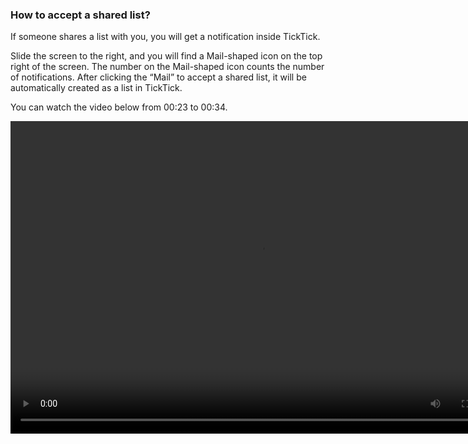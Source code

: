 ### How to accept a shared list?
If someone shares a list with you, you will get a notification inside TickTick.

Slide the screen to the right, and you will find a Mail-shaped icon on the top right of the screen. The number on the Mail-shaped icon counts the number of notifications. After clicking the “Mail” to accept a shared list, it will be automatically created as a list in TickTick.

You can watch the video below from 00:23 to 00:34.

<video width="800" height="500" controls="controls">
  <source https://www.youtube.com/watch?v=CTW6geOAGtw&list=PLbWRKVi0_aTEwRLCS5T4MD0wCQU_ve8xW&index=2="movie.ogg" type="video/ogg">
  <source https://www.youtube.com/watch?v=CTW6geOAGtw&list=PLbWRKVi0_aTEwRLCS5T4MD0wCQU_ve8xW&index=2="movie.mp4" type="video/mp4">
Your browser does not support the video tag.
</video>
